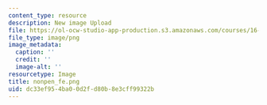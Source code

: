 ```yaml
---
content_type: resource
description: New image Upload
file: https://ol-ocw-studio-app-production.s3.amazonaws.com/courses/16-90-computational-methods-in-aerospace-engineering-spring-2014/dc33ef954ba00d2fd80b8e3cff99322b_nonpen_fe.png
file_type: image/png
image_metadata:
  caption: ''
  credit: ''
  image-alt: ''
resourcetype: Image
title: nonpen_fe.png
uid: dc33ef95-4ba0-0d2f-d80b-8e3cff99322b
---
```

